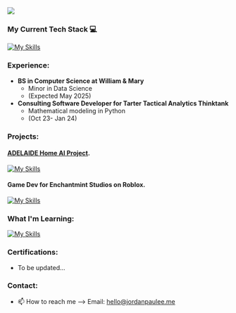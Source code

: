 <img src="https://capsule-render.vercel.app/api?type=soft&color=gradient&customColorList=30&height=300&section=header&text=jordan%20lee.&fontColor=ffffff&fontSize=90" />

### My Current Tech Stack 💻
[![My Skills](https://skillicons.dev/icons?i=py,cpp,c,java,html,vscode,vim,sklearn,opencv,flask,sqlite,anaconda,git,apple,windows)](https://skillicons.dev)
### Experience: 
- **BS in Computer Science at William & Mary** 
  - Minor in Data Science
  - (Expected May 2025)
- **Consulting Software Developer for Tarter Tactical Analytics Thinktank**
  - Mathematical modeling in Python
  - (Oct 23- Jan 24) 
### Projects:

#### [ADELAIDE Home AI Project](https://github.com/jordanpaulee/ADELAIDE). 
[![My Skills](https://skillicons.dev/icons?i=py,anaconda,opencv)](https://skillicons.dev)

#### Game Dev for Enchantmint Studios on Roblox. 
[![My Skills](https://skillicons.dev/icons?i=lua,robloxstudio)](https://skillicons.dev)

### What I'm Learning:
[![My Skills](https://skillicons.dev/icons?i=tensorflow,pytorch,aws,kubernetes,cloudflare,docker,css,js,nodejs,react,tailwind,threejs,vite,mongodb)](https://skillicons.dev)

### Certifications:
- To be updated...

### Contact:
- 📫 How to reach me --> Email: hello@jordanpaulee.me

<!---![Jordan's GitHub stats](https://github-readme-stats.vercel.app/api?username=jordanpaulee&show_icons=true&theme=graywhite)--->

<!---
jordanpualee/jordanpualee is a ✨ special ✨ repository because its `README.md` (this file) appears on your GitHub profile.
You can click the Preview link to take a look at your changes.
--->
